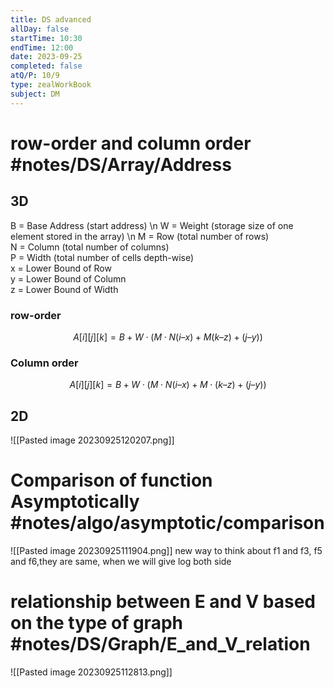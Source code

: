 ```yaml
---
title: DS advanced
allDay: false
startTime: 10:30
endTime: 12:00
date: 2023-09-25
completed: false
atQ/P: 10/9
type: zealWorkBook
subject: DM
---
```


# row-order and column order #notes/DS/Array/Address 

## 3D

B = Base Address (start address)  \n
W = Weight (storage size of one element stored in the array) \n
M = Row (total number of rows)  
N = Column (total number of columns)  
P = Width (total number of cells depth-wise)  
x = Lower Bound of Row  
y = Lower Bound of Column  
z = Lower Bound of Width 

### row-order
$$A[i][j][k]= B + W\cdot(M\cdot N(i – x) + M(k – z) + (j – y))$$
### Column order
$$A[i][j][k]= B + W \cdot (M \cdot N(i – x) + M\cdot(k – z) + (j – y))$$


## 2D
![[Pasted image 20230925120207.png]]


# Comparison of function Asymptotically #notes/algo/asymptotic/comparison
![[Pasted image 20230925111904.png]] new way to think about f1 and f3, f5 and f6,they are same, when we will give log both side

#  relationship between E and V based on the type of graph #notes/DS/Graph/E_and_V_relation
 ![[Pasted image 20230925112813.png]]
